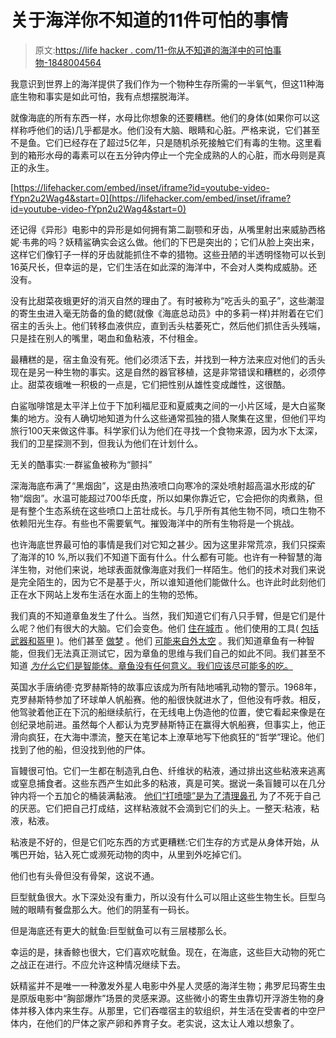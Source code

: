 # 关于海洋你不知道的11件可怕的事情

> 原文:[https://life hacker . com/11-你从不知道的海洋中的可怕事物-1848004564](https://lifehacker.com/11-terrifying-things-you-never-knew-about-the-ocean-1848004564)

我意识到世界上的海洋提供了我们作为一个物种生存所需的一半氧气，但这11种海底生物和事实是如此可怕，我有点想摆脱海洋。

就像海底的所有东西一样，水母比你想象的还要糟糕。他们的身体(如果你可以这样称呼他们的话)几乎都是水。他们没有大脑、眼睛和心脏。严格来说，它们甚至不是鱼。它们已经存在了超过5亿年，只是随机杀死接触它们有毒的生物。这里看到的箱形水母的毒素可以在五分钟内停止一个完全成熟的人的心脏，而水母则是真正的永生。

 [https://lifehacker.com/embed/inset/iframe?id=youtube-video-fYpn2u2Wag4&start=0](https://lifehacker.com/embed/inset/iframe?id=youtube-video-fYpn2u2Wag4&start=0) 

还记得《异形》电影中的异形是如何拥有第二副颚和牙齿，从嘴里射出来威胁西格妮·韦弗的吗？妖精鲨确实会这么做。他们的下巴是突出的；它们从脸上突出来，这样它们像钉子一样的牙齿就能抓住不幸的猎物。这些丑陋的半透明怪物可以长到16英尺长，但幸运的是，它们生活在如此深的海洋中，不会对人类构成威胁。还没有。

没有比甜菜夜蛾更好的消灭自然的理由了。有时被称为“吃舌头的虱子”，这些潮湿的寄生虫进入毫无防备的鱼的鳃(就像《海底总动员》中的多莉一样)并附着在它们宿主的舌头上。他们转移血液供应，直到舌头枯萎死亡，然后他们抓住舌头残端，只是挂在别人的嘴里，喝血和鱼粘液，不付租金。

最糟糕的是，宿主鱼没有死。他们必须活下去，并找到一种方法来应对他们的舌头现在是另一种生物的事实。这是自然的器官移植，这是非常错误和糟糕的，必须停止。甜菜夜蛾唯一积极的一点是，它们把性别从雄性变成雌性，这很酷。

白鲨咖啡馆是太平洋上位于下加利福尼亚和夏威夷之间的一小片区域，是大白鲨聚集的地方。没有人确切地知道为什么这些通常孤独的猎人聚集在这里，但他们平均旅行100天来做这件事。科学家们认为他们在寻找一个食物来源，因为水下太深，我们的卫星探测不到，但我认为他们在计划什么。

无关的酷事实:一群鲨鱼被称为“颤抖”

深海海底布满了“黑烟囱”，这是由热液喷口向寒冷的深处喷射超高温水形成的矿物“烟囱”。水温可能超过700华氏度，所以如果你靠近它，它会把你的肉煮熟，但是有整个生态系统在这些喷口上茁壮成长。与几乎所有其他生物不同，喷口生物不依赖阳光生存。有些也不需要氧气。摧毁海洋中的所有生物将是一个挑战。

也许海底世界最可怕的事情是我们对它知之甚少。因为这里非常荒凉，我们只探索了海洋的10 %,所以我们不知道下面有什么。什么都有可能。也许有一种智慧的海洋生物，对他们来说，地球表面就像海底对我们一样陌生。他们的技术对我们来说是完全陌生的，因为它不是基于火，所以谁知道他们能做什么。也许此时此刻他们正在水下网站上发布生活在水面上的生物的恐怖。

我们真的不知道章鱼发生了什么。当然，我们知道它们有八只手臂，但是它们是什么呢？他们有很大的大脑。它们会变色。他们 [住在城市](https://www.smithsonianmag.com/smart-news/octopus-city-observed-180964936/) 。他们使用的工具( [包括武器和盔甲](https://nerdist.com/article/octopus-seashell-suit-of-armor-blue-planet-ii/) )。他们甚至 [做梦](https://www.youtube.com/watch?v=0vKCLJZbytU) 。他们 [可能来自外太空](https://www.gaia.com/article/scientific-study-says-octopuses-come-from-space?utm_source=google+paid&utm_medium=cpc&utm_campaign=1-INTL-DYNAMIC-SEARCH&utm_source=google+paid&utm_medium=cpc&utm_term=&utm_campaign=1-USA-DYNAMIC-SEARCH&utm_content=UFOs+&+Aliens&ch=br&gclid=Cj0KCQjwrJOMBhCZARIsAGEd4VGLoe7c6O7tkOfrO7FhphIc8aXsjSdcRE5tQ53_HiW60pDgmYOSRF8aAtPYEALw_wcB) 。我们知道章鱼有一种智能，但我们无法真正测试它，因为章鱼的思维与我们自己的如此不同。我们甚至不知道 [*为什么*它们是智能体。章鱼没有任何意义。我们应该尽可能多的吃。](https://www.theatlantic.com/science/archive/2019/07/why-did-octopuses-become-smart/593155/) 

英国水手唐纳德·克罗赫斯特的故事应该成为所有陆地哺乳动物的警示。1968年，克罗赫斯特参加了环球单人帆船赛。他的船很快就进水了，但他没有呼救。相反，他驾驶着他正在下沉的船继续航行，在无线电上伪造他的位置，使它看起来像是在创纪录地前进。虽然每个人都认为克罗赫斯特正在赢得大帆船赛，但事实上，他正滑向疯狂，在大海中漂流，整天在笔记本上潦草地写下他疯狂的“哲学”理论。他们找到了他的船，但没找到他的尸体。

盲鳗很可怕。它们一生都在制造乳白色、纤维状的粘液，通过排出这些粘液来逃离或窒息捕食者。这些东西产生如此多的粘液，真是可笑。据说一条盲鳗可以在几分钟内将一个五加仑的桶装满黏液。 [他们“打喷嚏”是为了清理鼻孔](https://www.smithsonianmag.com/science-nature/14-fun-facts-about-hagfish-77165589/) 为了不死于自己的厌恶。它们把自己打成结，这样粘液就不会滴到它们的头上。一整天:粘液，粘液，粘液。

粘液是不好的，但是它们吃东西的方式更糟糕:它们生存的方式是从身体开始，从嘴巴开始，钻入死亡或濒死动物的肉中，从里到外吃掉它们。

他们也有头骨但没有骨架，这说不通。

巨型鱿鱼很大。水下深处没有重力，所以没有什么可以阻止这些生物生长。巨型乌贼的眼睛有餐盘那么大。他们的阴茎有一码长。

但是海底还有更大的鱿鱼:巨型鱿鱼可以有三层楼那么长。

幸运的是，抹香鲸也很大，它们喜欢吃鱿鱼。现在，在海底，这些巨大动物的死亡之战正在进行。不应允许这种情况继续下去。

妖精鲨并不是唯一一种激发外星人电影中外星人灵感的海洋生物；弗罗尼玛寄生虫是原版电影中“胸部爆炸”场景的灵感来源。这些微小的寄生虫靠切开浮游生物的身体并移入体内来生存。从那里，它们吞噬宿主的软组织，并生活在受害者的中空尸体内，在他们的尸体之家产卵和养育子女。老实说，这太让人难以想象了。